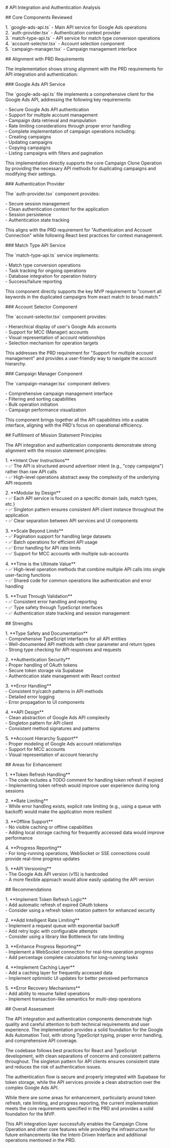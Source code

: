 \# API Integration and Authentication Analysis

\#\# Core Components Reviewed

1\. \`google-ads-api.ts\` \- Main API service for Google Ads operations  
2\. \`auth-provider.tsx\` \- Authentication context provider  
3\. \`match-type-api.ts\` \- API service for match type conversion operations  
4\. \`account-selector.tsx\` \- Account selection component  
5\. \`campaign-manager.tsx\` \- Campaign management interface

\#\# Alignment with PRD Requirements

The implementation shows strong alignment with the PRD requirements for API integration and authentication:

\#\#\# Google Ads API Service

The \`google-ads-api.ts\` file implements a comprehensive client for the Google Ads API, addressing the following key requirements:

\- Secure Google Ads API authentication  
\- Support for multiple account management  
\- Campaign data retrieval and manipulation  
\- Rate limiting considerations through proper error handling  
\- Complete implementation of campaign operations including:  
  \- Creating campaigns  
  \- Updating campaigns  
  \- Copying campaigns  
  \- Listing campaigns with filters and pagination

This implementation directly supports the core Campaign Clone Operation by providing the necessary API methods for duplicating campaigns and modifying their settings.

\#\#\# Authentication Provider

The \`auth-provider.tsx\` component provides:

\- Secure session management  
\- Clean authentication context for the application  
\- Session persistence  
\- Authentication state tracking

This aligns with the PRD requirement for "Authentication and Account Connection" while following React best practices for context management.

\#\#\# Match Type API Service

The \`match-type-api.ts\` service implements:

\- Match type conversion operations  
\- Task tracking for ongoing operations  
\- Database integration for operation history  
\- Success/failure reporting

This component directly supports the key MVP requirement to "convert all keywords in the duplicated campaigns from exact match to broad match."

\#\#\# Account Selector Component

The \`account-selector.tsx\` component provides:

\- Hierarchical display of user's Google Ads accounts  
\- Support for MCC (Manager) accounts  
\- Visual representation of account relationships  
\- Selection mechanism for operation targets

This addresses the PRD requirement for "Support for multiple account management" and provides a user-friendly way to navigate the account hierarchy.

\#\#\# Campaign Manager Component

The \`campaign-manager.tsx\` component delivers:

\- Comprehensive campaign management interface  
\- Filtering and sorting capabilities  
\- Bulk operation initiation  
\- Campaign performance visualization

This component brings together all the API capabilities into a usable interface, aligning with the PRD's focus on operational efficiency.

\#\# Fulfillment of Mission Statement Principles

The API integration and authentication components demonstrate strong alignment with the mission statement principles:

1\. \*\*Intent Over Instructions\*\*  
   \- ✅ The API is structured around advertiser intent (e.g., "copy campaigns") rather than raw API calls  
   \- ✅ High-level operations abstract away the complexity of the underlying API requests

2\. \*\*Modular by Design\*\*  
   \- ✅ Each API service is focused on a specific domain (ads, match types, etc.)  
   \- ✅ Singleton pattern ensures consistent API client instance throughout the application  
   \- ✅ Clear separation between API services and UI components

3\. \*\*Scale Beyond Limits\*\*  
   \- ✅ Pagination support for handling large datasets  
   \- ✅ Batch operations for efficient API usage  
   \- ✅ Error handling for API rate limits  
   \- ✅ Support for MCC accounts with multiple sub-accounts

4\. \*\*Time is the Ultimate Value\*\*  
   \- ✅ High-level operation methods that combine multiple API calls into single user-facing functions  
   \- ✅ Shared code for common operations like authentication and error handling

5\. \*\*Trust Through Validation\*\*  
   \- ✅ Consistent error handling and reporting  
   \- ✅ Type safety through TypeScript interfaces  
   \- ✅ Authentication state tracking and session management

\#\# Strengths

1\. \*\*Type Safety and Documentation\*\*  
   \- Comprehensive TypeScript interfaces for all API entities  
   \- Well-documented API methods with clear parameter and return types  
   \- Strong type checking for API responses and requests

2\. \*\*Authentication Security\*\*  
   \- Proper handling of OAuth tokens  
   \- Secure token storage via Supabase  
   \- Authentication state management with React context

3\. \*\*Error Handling\*\*  
   \- Consistent try/catch patterns in API methods  
   \- Detailed error logging  
   \- Error propagation to UI components

4\. \*\*API Design\*\*  
   \- Clean abstraction of Google Ads API complexity  
   \- Singleton pattern for API client  
   \- Consistent method signatures and patterns

5\. \*\*Account Hierarchy Support\*\*  
   \- Proper modeling of Google Ads account relationships  
   \- Support for MCC accounts  
   \- Visual representation of account hierarchy

\#\# Areas for Enhancement

1\. \*\*Token Refresh Handling\*\*  
   \- The code includes a TODO comment for handling token refresh if expired  
   \- Implementing token refresh would improve user experience during long sessions

2\. \*\*Rate Limiting\*\*  
   \- While error handling exists, explicit rate limiting (e.g., using a queue with backoff) would make the application more resilient

3\. \*\*Offline Support\*\*  
   \- No visible caching or offline capabilities  
   \- Adding local storage caching for frequently accessed data would improve performance

4\. \*\*Progress Reporting\*\*  
   \- For long-running operations, WebSocket or SSE connections could provide real-time progress updates

5\. \*\*API Versioning\*\*  
   \- The Google Ads API version (v15) is hardcoded  
   \- A more flexible approach would allow easily updating the API version

\#\# Recommendations

1\. \*\*Implement Token Refresh Logic\*\*  
   \- Add automatic refresh of expired OAuth tokens  
   \- Consider using a refresh token rotation pattern for enhanced security

2\. \*\*Add Intelligent Rate Limiting\*\*  
   \- Implement a request queue with exponential backoff  
   \- Add retry logic with configurable attempts  
   \- Consider using a library like Bottleneck for rate limiting

3\. \*\*Enhance Progress Reporting\*\*  
   \- Implement a WebSocket connection for real-time operation progress  
   \- Add percentage complete calculations for long-running tasks

4\. \*\*Implement Caching Layer\*\*  
   \- Add a caching layer for frequently accessed data  
   \- Implement optimistic UI updates for better perceived performance

5\. \*\*Error Recovery Mechanisms\*\*  
   \- Add ability to resume failed operations  
   \- Implement transaction-like semantics for multi-step operations

\#\# Overall Assessment

The API integration and authentication components demonstrate high quality and careful attention to both technical requirements and user experience. The implementation provides a solid foundation for the Google Ads Automation Tool, with strong TypeScript typing, proper error handling, and comprehensive API coverage.

The codebase follows best practices for React and TypeScript development, with clean separations of concerns and consistent patterns throughout. The singleton pattern for API clients ensures consistent state and reduces the risk of authentication issues.

The authentication flow is secure and properly integrated with Supabase for token storage, while the API services provide a clean abstraction over the complex Google Ads API.

While there are some areas for enhancement, particularly around token refresh, rate limiting, and progress reporting, the current implementation meets the core requirements specified in the PRD and provides a solid foundation for the MVP.

This API integration layer successfully enables the Campaign Clone Operation and other core features while providing the infrastructure for future enhancements like the Intent-Driven Interface and additional operations mentioned in the PRD.